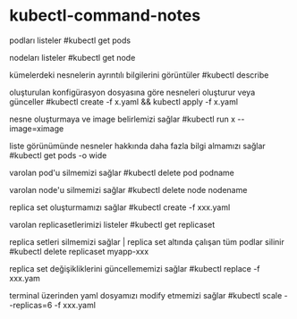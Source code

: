 # kubectl-command-notes

podları listeler
#kubectl get pods 

nodeları listeler
#kubectl get node

kümelerdeki nesnelerin ayrıntılı bilgilerini görüntüler
#kubectl describe

oluşturulan konfigürasyon dosyasına göre nesneleri oluşturur veya günceller
#kubectl create -f  x.yaml  && kubectl apply -f x.yaml

nesne oluşturmaya ve image belirlemizi sağlar
#kubectl run x --image=ximage

liste görünümünde nesneler hakkında daha fazla bilgi almamızı sağlar
#kubectl get pods -o wide

varolan pod'u silmemizi sağlar
#kubectl delete pod podname

varolan node'u silmemizi sağlar
#kubectl delete node nodename

replica set oluşturmamızı sağlar
#kubectl create -f xxx.yaml

varolan replicasetlerimizi listeler
#kubectl get replicaset

replica setleri silmemizi sağlar | replica set altında çalışan tüm podlar silinir
#kubectl delete replicaset myapp-xxx 

replica set değişikliklerini güncellememizi sağlar
#kubectl replace -f xxx.yam

terminal üzerinden yaml dosyamızı modify etmemizi sağlar
#kubectl scale --replicas=6 -f xxx.yaml


